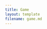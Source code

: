 ```yaml
---
title: Game
layout: template
filename: game.md
--- 
```

<div class="computer-deck deck"></div>
<div class="computer-card-slot card-slot"></div>
<div class="text"></div>
<div class="player-deck deck"></div>
<div class="player-card-slot card-slot"></div>
<script src="{{base.url | prepend: site.url}}}/assets/js/script.js" type="module"></script>
<link rel="stylesheet" href="{{site.baseurl}}/assets/css/styles.css">